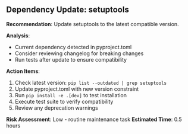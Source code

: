 
## Dependency Update: setuptools

**Recommendation**: Update setuptools to the latest compatible version.

**Analysis**:
- Current dependency detected in pyproject.toml
- Consider reviewing changelog for breaking changes
- Run tests after update to ensure compatibility

**Action Items**:
1. Check latest version: `pip list --outdated | grep setuptools`
2. Update pyproject.toml with new version constraint
3. Run `pip install -e .[dev]` to test installation
4. Execute test suite to verify compatibility
5. Review any deprecation warnings

**Risk Assessment**: Low - routine maintenance task
**Estimated Time**: 0.5 hours
